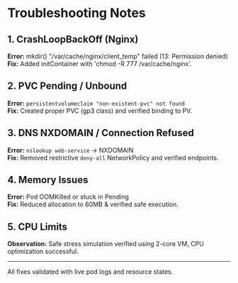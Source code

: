 # Troubleshooting Notes

## 1. CrashLoopBackOff (Nginx)
**Error:** mkdir() "/var/cache/nginx/client_temp" failed (13: Permission denied)  
**Fix:** Added initContainer with 'chmod -R 777 /var/cache/nginx'.

## 2. PVC Pending / Unbound
**Error:** `persistentvolumeclaim "non-existent-pvc" not found`  
**Fix:** Created proper PVC (gp3 class) and verified binding to PV.

## 3. DNS NXDOMAIN / Connection Refused
**Error:** `nslookup web-service` → NXDOMAIN  
**Fix:** Removed restrictive `deny-all` NetworkPolicy and verified endpoints.

## 4. Memory Issues
**Error:** Pod OOMKilled or stuck in Pending  
**Fix:** Reduced allocation to 60MB & verified safe execution.

## 5. CPU Limits
**Observation:** Safe stress simulation verified using 2-core VM, CPU optimization successful.

---
All fixes validated with live pod logs and resource states.

